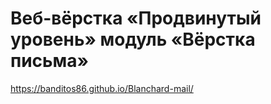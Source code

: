 # Веб-вёрстка «Продвинутый уровень» модуль «Вёрстка письма» #


https://banditos86.github.io/Blanchard-mail/
